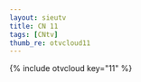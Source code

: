 ```yaml
--- 
layout: sieutv
title: CN 11
tags: [CNtv]
thumb_re: otvcloud11
---
```

{% include otvcloud key="11" %} 
